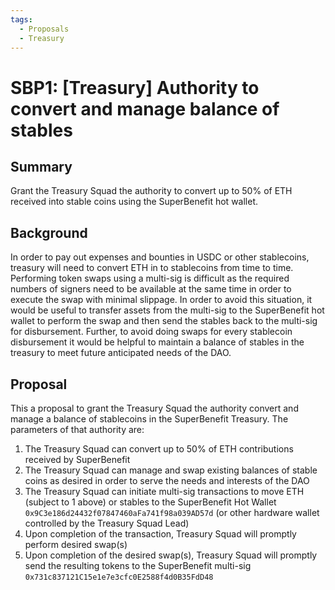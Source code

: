 ```yaml
---
tags:
  - Proposals
  - Treasury
---
```

# SBP1: [Treasury] Authority to convert and manage balance of stables

## Summary
Grant the Treasury Squad the authority to convert up to 50% of ETH received into stable coins using the SuperBenefit hot wallet.

## Background
In order to pay out expenses and bounties in USDC or other stablecoins, treasury will need to convert ETH in to stablecoins from time to time. Performing token swaps using a multi-sig is difficult as the required numbers of signers need to be available at the same time in order to execute the swap with minimal slippage. In order to avoid this situation, it would be useful to transfer assets from the multi-sig to the SuperBenefit hot wallet to perform the swap and then send the stables back to the multi-sig for disbursement. Further, to avoid doing swaps for every stablecoin disbursement it would be helpful to maintain a balance of stables in the treasury to meet future anticipated needs of the DAO.

## Proposal
This a proposal to grant the Treasury Squad the authority convert and manage a balance of stablecoins in the SuperBenefit Treasury. The parameters of that authority are:
1. The Treasury Squad can convert up to 50% of ETH contributions received by SuperBenefit
2. The Treasury Squad can manage and swap existing balances of stable coins as desired in order to serve the needs and interests of the DAO
3. The Treasury Squad can initiate multi-sig transactions to move ETH (subject to 1 above) or stables to the SuperBenefit Hot Wallet ```0x9C3e186d24432f07847460aFa741f98a039AD57d``` (or other hardware wallet controlled by the Treasury Squad Lead)
4. Upon completion of the transaction,  Treasury Squad will promptly perform desired swap(s)
5. Upon completion of the desired swap(s), Treasury Squad will promptly send the resulting tokens to the SuperBenefit multi-sig ```0x731c837121C15e1e7e3cfc0E2588f4d0B35FdD48```